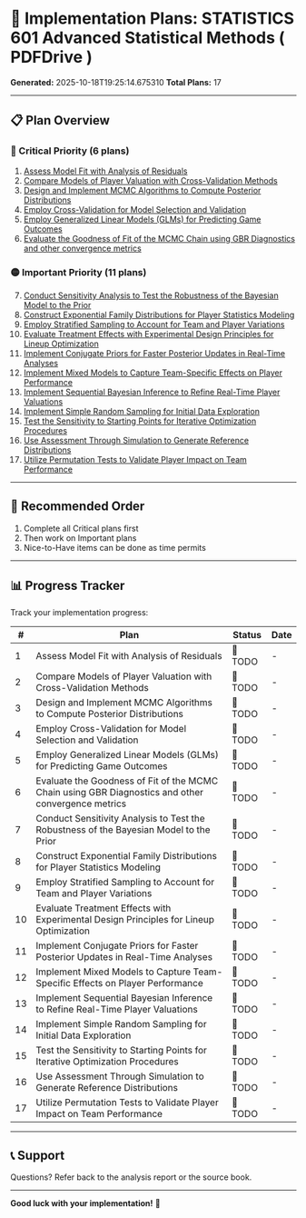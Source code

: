 # 🚀 Implementation Plans: STATISTICS 601 Advanced Statistical Methods ( PDFDrive )

**Generated:** 2025-10-18T19:25:14.675310
**Total Plans:** 17

---

## 📋 Plan Overview

### 🔴 Critical Priority (6 plans)

1. [Assess Model Fit with Analysis of Residuals](01_Assess_Model_Fit_with_Analysis_of_Residuals.md)
2. [Compare Models of Player Valuation with Cross-Validation Methods](02_Compare_Models_of_Player_Valuation_with_Cross-Validation_Methods.md)
3. [Design and Implement MCMC Algorithms to Compute Posterior Distributions](03_Design_and_Implement_MCMC_Algorithms_to_Compute_Posterior_Distributions.md)
4. [Employ Cross-Validation for Model Selection and Validation](04_Employ_Cross-Validation_for_Model_Selection_and_Validation.md)
5. [Employ Generalized Linear Models (GLMs) for Predicting Game Outcomes](05_Employ_Generalized_Linear_Models_GLMs_for_Predicting_Game_Outcomes.md)
6. [Evaluate the Goodness of Fit of the MCMC Chain using GBR Diagnostics and other convergence metrics](06_Evaluate_the_Goodness_of_Fit_of_the_MCMC_Chain_using_GBR_Diagnostics_and_other_convergence_metrics.md)

### 🟡 Important Priority (11 plans)

7. [Conduct Sensitivity Analysis to Test the Robustness of the Bayesian Model to the Prior](07_Conduct_Sensitivity_Analysis_to_Test_the_Robustness_of_the_Bayesian_Model_to_the_Prior.md)
8. [Construct Exponential Family Distributions for Player Statistics Modeling](08_Construct_Exponential_Family_Distributions_for_Player_Statistics_Modeling.md)
9. [Employ Stratified Sampling to Account for Team and Player Variations](09_Employ_Stratified_Sampling_to_Account_for_Team_and_Player_Variations.md)
10. [Evaluate Treatment Effects with Experimental Design Principles for Lineup Optimization](10_Evaluate_Treatment_Effects_with_Experimental_Design_Principles_for_Lineup_Optimization.md)
11. [Implement Conjugate Priors for Faster Posterior Updates in Real-Time Analyses](11_Implement_Conjugate_Priors_for_Faster_Posterior_Updates_in_Real-Time_Analyses.md)
12. [Implement Mixed Models to Capture Team-Specific Effects on Player Performance](12_Implement_Mixed_Models_to_Capture_Team-Specific_Effects_on_Player_Performance.md)
13. [Implement Sequential Bayesian Inference to Refine Real-Time Player Valuations](13_Implement_Sequential_Bayesian_Inference_to_Refine_Real-Time_Player_Valuations.md)
14. [Implement Simple Random Sampling for Initial Data Exploration](14_Implement_Simple_Random_Sampling_for_Initial_Data_Exploration.md)
15. [Test the Sensitivity to Starting Points for Iterative Optimization Procedures](15_Test_the_Sensitivity_to_Starting_Points_for_Iterative_Optimization_Procedures.md)
16. [Use Assessment Through Simulation to Generate Reference Distributions](16_Use_Assessment_Through_Simulation_to_Generate_Reference_Distributions.md)
17. [Utilize Permutation Tests to Validate Player Impact on Team Performance](17_Utilize_Permutation_Tests_to_Validate_Player_Impact_on_Team_Performance.md)

---

## 🎯 Recommended Order

1. Complete all Critical plans first
2. Then work on Important plans
3. Nice-to-Have items can be done as time permits

---

## 📊 Progress Tracker

Track your implementation progress:

| # | Plan | Status | Date |
|---|------|--------|------|
| 1 | Assess Model Fit with Analysis of Residuals | 🔲 TODO | - |
| 2 | Compare Models of Player Valuation with Cross-Validation Methods | 🔲 TODO | - |
| 3 | Design and Implement MCMC Algorithms to Compute Posterior Distributions | 🔲 TODO | - |
| 4 | Employ Cross-Validation for Model Selection and Validation | 🔲 TODO | - |
| 5 | Employ Generalized Linear Models (GLMs) for Predicting Game Outcomes | 🔲 TODO | - |
| 6 | Evaluate the Goodness of Fit of the MCMC Chain using GBR Diagnostics and other convergence metrics | 🔲 TODO | - |
| 7 | Conduct Sensitivity Analysis to Test the Robustness of the Bayesian Model to the Prior | 🔲 TODO | - |
| 8 | Construct Exponential Family Distributions for Player Statistics Modeling | 🔲 TODO | - |
| 9 | Employ Stratified Sampling to Account for Team and Player Variations | 🔲 TODO | - |
| 10 | Evaluate Treatment Effects with Experimental Design Principles for Lineup Optimization | 🔲 TODO | - |
| 11 | Implement Conjugate Priors for Faster Posterior Updates in Real-Time Analyses | 🔲 TODO | - |
| 12 | Implement Mixed Models to Capture Team-Specific Effects on Player Performance | 🔲 TODO | - |
| 13 | Implement Sequential Bayesian Inference to Refine Real-Time Player Valuations | 🔲 TODO | - |
| 14 | Implement Simple Random Sampling for Initial Data Exploration | 🔲 TODO | - |
| 15 | Test the Sensitivity to Starting Points for Iterative Optimization Procedures | 🔲 TODO | - |
| 16 | Use Assessment Through Simulation to Generate Reference Distributions | 🔲 TODO | - |
| 17 | Utilize Permutation Tests to Validate Player Impact on Team Performance | 🔲 TODO | - |

---

## 📞 Support

Questions? Refer back to the analysis report or the source book.

---

**Good luck with your implementation!** 🚀
